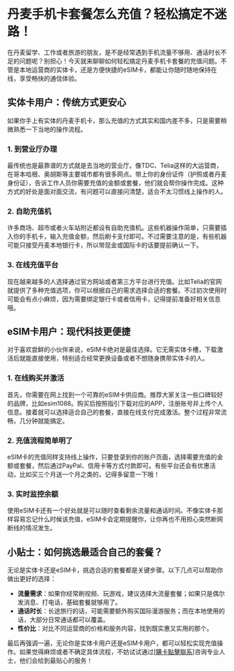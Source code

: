 # 丹麦手机卡套餐怎么充值？轻松搞定不迷路！

在丹麦留学、工作或者旅游的朋友，是不是经常遇到手机流量不够用、通话时长不足的问题呢？别担心！今天就来聊聊如何轻松搞定丹麦手机卡套餐的充值问题。不管是本地运营商的实体卡，还是方便快捷的eSIM卡，都能让你随时随地保持在线，享受畅快的通信体验。

## 实体卡用户：传统方式更安心

如果你手上有实体的丹麦手机卡，那么充值的方式其实和国内差不多，只是需要稍微熟悉一下当地的操作流程。

### 1. 到营业厅办理
最传统也是最靠谱的方式就是去当地的营业厅。像TDC、Telia这样的大运营商，在哥本哈根、奥胡斯等主要城市都有很多网点。带上你的身份证件（护照或者丹麦身份证），告诉工作人员你需要充值的金额或套餐，他们就会帮你操作完成。这种方式的好处是面对面交流，有问题可以直接问清楚，适合不太习惯线上操作的人。

### 2. 自助充值机
许多商场、超市或者火车站附近都设有自助充值机。这些机器操作简单，只需要插入你的手机卡，输入充值金额，然后刷卡支付即可。不过需要注意的是，有些机器可能只接受丹麦本地银行卡，所以带现金或国际卡的话要提前确认一下。

### 3. 在线充值平台
现在越来越多的人选择通过官方网站或者第三方平台进行充值。比如Telia的官网就提供了多种充值选项，你可以根据自己的需求选择合适的套餐。不过初次使用时可能会有点小麻烦，因为需要绑定银行卡或者信用卡，记得提前准备好相关信息哦。

## eSIM卡用户：现代科技更便捷

对于喜欢尝鲜的小伙伴来说，eSIM卡绝对是最佳选择。它无需实体卡槽，下载激活后就能直接使用，特别适合经常更换设备或者不想随身携带实体卡的人。

### 1. 在线购买并激活
首先，你需要在网上找到一个可靠的eSIM卡供应商。推荐大家关注一些口碑较好的品牌，比如esim1088。购买后按照指引下载对应的APP，注册账号并上传个人信息。接着就可以选择适合自己的套餐，直接在线支付完成激活。整个过程非常流畅，几分钟就能搞定。

### 2. 充值流程简单明了
eSIM卡的充值同样支持线上操作，只要登录到你的账户页面，选择需要充值的金额或套餐，然后通过PayPal、信用卡等方式付款即可。有些平台还会有优惠活动，比如买三个月送一个月之类的，记得多留意一下哦！

### 3. 实时监控余额
使用eSIM卡还有一个好处就是可以随时查看剩余流量和通话时间。不像实体卡那样容易忘记什么时候该充值，eSIM卡会定期提醒你，让你再也不用担心突然断网断线的情况发生。

## 小贴士：如何挑选最适合自己的套餐？

无论是实体卡还是eSIM卡，挑选合适的套餐都是关键步骤。以下几点可以帮助你做出更好的选择：

- **流量需求**：如果你经常刷视频、玩游戏，建议选择大流量套餐；如果只是偶尔发消息、打电话，基础套餐就够用了。
- **通话时长**：长途旅行的话，可能需要额外购买国际漫游服务；而在本地使用的话，大部分日常通话都可以覆盖。
- **性价比**：对比不同运营商的价格和服务内容，找到既实惠又实用的那个。

最后再强调一遍，无论你是实体卡用户还是eSIM卡用户，都可以轻松实现充值操作。如果觉得麻烦或者不确定具体流程，不妨试试通过[[購卡點擊聯系](https://t.me/s/esim1088)]咨询专业人士，他们会给到最贴心的服务！